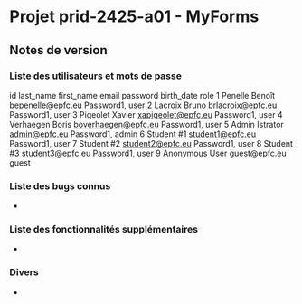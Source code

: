 # Projet prid-2425-a01 - MyForms

## Notes de version

### Liste des utilisateurs et mots de passe

id	last_name	first_name	email	            password	birth_date	role
1	Penelle	    Benoît	    bepenelle@epfc.eu	Password1,		        user
2	Lacroix	    Bruno	    brlacroix@epfc.eu	Password1,		        user
3	Pigeolet	Xavier	    xapigeolet@epfc.eu	Password1,		        user
4	Verhaegen	Boris	    boverhaegen@epfc.eu	Password1,		        user
5	Admin	    Istrator	admin@epfc.eu	    Password1,		        admin
6	Student	    #1	        student1@epfc.eu	Password1,		        user
7	Student	    #2	        student2@epfc.eu	Password1,		        user
8	Student	    #3	        student3@epfc.eu	Password1,		        user
9	Anonymous	User	    guest@epfc.eu                		        guest

### Liste des bugs connus

-

### Liste des fonctionnalités supplémentaires

-

### Divers

-
